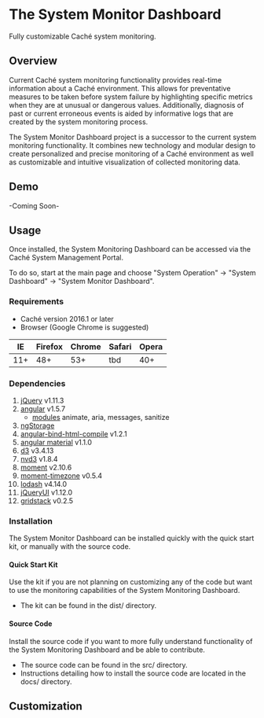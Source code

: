 # The System Monitor Dashboard
Fully customizable Caché system monitoring.

## Overview
Current Caché system monitoring functionality provides real-time information about a Caché environment. This allows for preventative measures to be taken before system failure by highlighting specific metrics when they are at unusual or dangerous values. Additionally, diagnosis of past or current erroneous events is aided by informative logs that are created by the system monitoring process.

The System Monitor Dashboard project is a successor to the current system monitoring functionality. It combines new technology and modular design to create personalized and precise monitoring of a Caché environment as well as customizable and intuitive visualization of collected monitoring data.

## Demo
-Coming Soon-

## Usage
Once installed, the System Monitoring Dashboard can be accessed via the Caché System Management Portal.

To do so, start at the main page and choose "System Operation" -> "System Dashboard" -> "System Monitor Dashboard".

### Requirements
 - Caché version 2016.1 or later
 - Browser (Google Chrome is suggested)

| IE  | Firefox | Chrome | Safari | Opera |
|-----|---------|--------|--------|-------|
| 11+ | 48+     | 53+    | tbd    | 40+   |

### Dependencies
1. [jQuery](http://jquery.com/download/) v1.11.3
2. [angular](https://angularjs.org/) v1.5.7
	- [modules](https://code.angularjs.org/1.5.7/) animate, aria, messages, sanitize
2. [ngStorage](https://github.com/auth0/angular-storage)
3. [angular-bind-html-compile](https://github.com/incuna/angular-bind-html-compile) v1.2.1
4.  [angular material](https://material.angularjs.org/1.1.0-rc.5/) v1.1.0
5.  [d3](https://d3js.org/) v3.4.13
6. [nvd3](http://nvd3.org/index.html) v1.8.4
7. [moment](http://momentjs.com/) v2.10.6
8. [moment-timezone](http://momentjs.com/timezone/) v0.5.4
9. [lodash](https://lodash.com/) v4.14.0
10. [jQueryUI](https://jqueryui.com/) v1.12.0
11. [gridstack](https://github.com/troolee/gridstack.js) v0.2.5

### Installation
The System Monitor Dashboard can be installed quickly with the quick start kit, or manually with the source code.

#### Quick Start Kit
Use the kit if you are not planning on customizing any of the code but want to use the monitoring capabilities of the System Monitoring Dashboard.

 - The kit can be found in the dist/ directory.

#### Source Code
Install the source code if you want to more fully understand functionality of the System Monitoring Dashboard and be able to contribute.

 - The source code can be found in the src/ directory.
 - Instructions detailing how to install the source code are located in the docs/ directory.

## Customization
